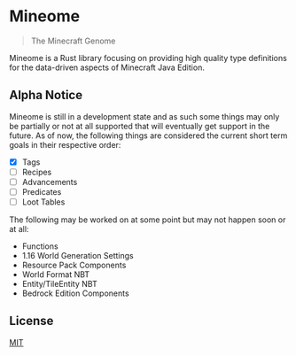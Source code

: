 # Mineome

> The Minecraft Genome

Mineome is a Rust library focusing on providing high quality type definitions for the data-driven aspects of Minecraft Java Edition.

## Alpha Notice

Mineome is still in a development state and as such some things may only be partially or not at all supported that will eventually get support in the future. As of now, the following things are considered the current short term goals in their respective order:

- [x] Tags
- [ ] Recipes
- [ ] Advancements
- [ ] Predicates
- [ ] Loot Tables

The following may be worked on at some point but may not happen soon or at all:

- Functions
- 1.16 World Generation Settings
- Resource Pack Components
- World Format NBT
- Entity/TileEntity NBT
- Bedrock Edition Components

## License

[MIT](https://choosealicense.com/licenses/mit/)
